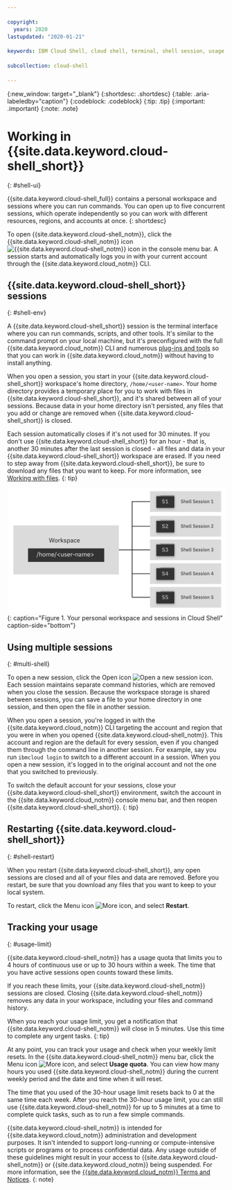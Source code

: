 ```yaml
---

copyright:
  years: 2020
lastupdated: "2020-01-21"

keywords: IBM Cloud Shell, cloud shell, terminal, shell session, usage limit, usage quota, restart, workspace, home directory

subcollection: cloud-shell

---
```


{:new_window: target="_blank"}
{:shortdesc: .shortdesc}
{:table: .aria-labeledby="caption"}
{:codeblock: .codeblock}
{:tip: .tip}
{:important: .important}
{:note: .note}

# Working in {{site.data.keyword.cloud-shell_short}}
{: #shell-ui}

{{site.data.keyword.cloud-shell_full}} contains a personal workspace and sessions where you can run commands. You can open up to five concurrent sessions, which operate independently so you can work with different resources, regions, and accounts at once.
{: shortdesc}

To open {{site.data.keyword.cloud-shell_notm}}, click the {{site.data.keyword.cloud-shell_notm}} icon ![{{site.data.keyword.cloud-shell_notm}} icon](../icons/terminal-cloud-shell.svg) in the console menu bar. A session starts and automatically logs you in with your current account through the {{site.data.keyword.cloud_notm}} CLI.

## {{site.data.keyword.cloud-shell_short}} sessions
{: #shell-env}

A {{site.data.keyword.cloud-shell_short}} session is the terminal interface where you can run commands, scripts, and other tools. It's similar to the command prompt on your local machine, but it's preconfigured with the full {{site.data.keyword.cloud_notm}} CLI and numerous [plug-ins and tools](/docs/cloud-shell?topic=cloud-shell-plugins-tools) so that you can work in {{site.data.keyword.cloud_notm}} without having to install anything.

When you open a session, you start in your {{site.data.keyword.cloud-shell_short}} workspace's home directory, `/home/<user-name>`. Your home directory provides a temporary place for you to work with files in {{site.data.keyword.cloud-shell_short}}, and it's shared between all of your sessions. Because data in your home directory isn't persisted, any files that you add or change are removed when {{site.data.keyword.cloud-shell_short}} is closed.

Each session automatically closes if it's not used for 30 minutes. If you don't use {{site.data.keyword.cloud-shell_short}} for an hour - that is, another 30 minutes after the last session is closed - all files and data in your {{site.data.keyword.cloud-shell_short}} workspace are erased. If you need to step away from {{site.data.keyword.cloud-shell_short}}, be sure to download any files that you want to keep. For more information, see [Working with files](/docs/cloud-shell?topic=cloud-shell-files).
{: tip}

![A diagram that shows the workspace storage, which can be accessed in your home directory. The five sessions connect to the same workspace storage.](images/cloud-shell-env.svg "Sessions connect to your personal workspace storage."){: caption="Figure 1. Your personal workspace and sessions in Cloud Shell" caption-side="bottom"}

## Using multiple sessions
{: #multi-shell}

To open a new session, click the Open icon ![Open a new session icon](../icons/add.svg). Each session maintains separate command histories, which are removed when you close the session. Because the workspace storage is shared between sessions, you can save a file to your home directory in one session, and then open the file in another session.

When you open a session, you're logged in with the {{site.data.keyword.cloud_notm}} CLI targeting the account and region that you were in when you opened {{site.data.keyword.cloud-shell_notm}}. This account and region are the default for every session, even if you changed them through the command line in another session. For example, say you run `ibmcloud login` to switch to a different account in a session. When you open a new session, it's logged in to the original account and not the one that you switched to previously.

To switch the default account for your sessions, close your {{site.data.keyword.cloud-shell_short}} environment, switch the account in the {{site.data.keyword.cloud_notm}} console menu bar, and then reopen {{site.data.keyword.cloud-shell_short}}.
{: tip}

## Restarting {{site.data.keyword.cloud-shell_short}}
{: #shell-restart}

When you restart {{site.data.keyword.cloud-shell_short}}, any open sessions are closed and all of your files and data are removed. Before you restart, be sure that you download any files that you want to keep to your local system.

To restart, click the Menu icon ![More icon](../icons/actions-icon-vertical.svg), and select **Restart**.

## Tracking your usage
{: #usage-limit}

{{site.data.keyword.cloud-shell_notm}} has a usage quota that limits you to 4 hours of continuous use or up to 30 hours within a week. The time that you have active sessions open counts toward these limits.

If you reach these limits, your {{site.data.keyword.cloud-shell_notm}} sessions are closed. Closing {{site.data.keyword.cloud-shell_notm}} removes any data in your workspace, including your files and command history.

When you reach your usage limit, you get a notification that {{site.data.keyword.cloud-shell_notm}} will close in 5 minutes. Use this time to complete any urgent tasks.
{: tip}

At any point, you can track your usage and check when your weekly limit resets. In the {{site.data.keyword.cloud-shell_notm}} menu bar, click the Menu icon ![More icon](../icons/actions-icon-vertical.svg), and select **Usage quota**. You can view how many hours you used {{site.data.keyword.cloud-shell_notm}} during the current weekly period and the date and time when it will reset.

The time that you used of the 30-hour usage limit resets back to 0 at the same time each week. After you reach the 30-hour usage limit, you can still use {{site.data.keyword.cloud-shell_notm}} for up to 5 minutes at a time to complete quick tasks, such as to run a few simple commands.

{{site.data.keyword.cloud-shell_notm}} is intended for {{site.data.keyword.cloud_notm}} administration and development purposes. It isn't intended to support long-running or compute-intensive scripts or programs or to process confidential data. Any usage outside of these guidelines might result in your access to {{site.data.keyword.cloud-shell_notm}} or {{site.data.keyword.cloud_notm}} being suspended. For more information, see the [{{site.data.keyword.cloud_notm}} Terms and Notices](/docs/overview/terms-of-use?topic=overview-terms).
{: note}
